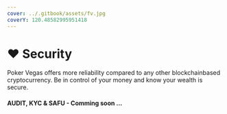 ```yaml
---
cover: ../.gitbook/assets/fv.jpg
coverY: 120.48582995951418
---
```


# ♥ Security

Poker Vegas offers more reliability compared to any other blockchainbased cryptocurrency. Be in control of your money and know your wealth is secure.

#### AUDIT, KYC & SAFU - Comming soon ...
